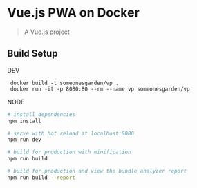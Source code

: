 # Vue.js PWA on Docker

> A Vue.js project

## Build Setup

DEV
```
 docker build -t someonesgarden/vp .
 docker run -it -p 8080:80 --rm --name vp someonesgarden/vp
```


NODE
``` bash
# install dependencies
npm install

# serve with hot reload at localhost:8080
npm run dev

# build for production with minification
npm run build

# build for production and view the bundle analyzer report
npm run build --report
```
